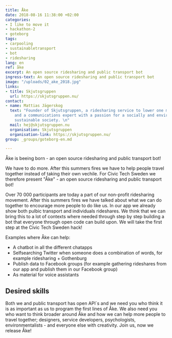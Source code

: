 ```yaml
---
title: Åke
date: 2018-08-16 11:38:00 +02:00
categories:
- I like to move it
- hackathon-2
- goteborg
tags:
- carpooling
- sustainabletransport
- bot
- ridesharing
lang: en
ref: åke
excerpt: An open source ridesharing and public transport bot
ingress-text: An open source ridesharing and public transport bot
image: "/uploads/02_ake_2018.jpg"
links:
- title: Skjutsgruppen
  url: https://skjutsgruppen.nu/
contact:
- name: Mattias Jägerskog
  text: "Founder of Skjutsgruppen, a ridesharing service to lower one man motoring
    and a communications expert with a passion for a socially and environmentally
    sustainable society. \n"
  mail: hej@skjutsgruppen.nu
  organisation: Skjutsgruppen
  organisation-link: https://skjutsgruppen.nu/
group: _groups/goteborg-en.md 

---
```


Åke is beeing born - an open source ridesharing and public transport bot!

We have to do more. After this summers fires we have to help people travel together instead of taking their own vechile. For Civic Tech Sweden we therefore present "Åke" - an open source ridesharing and public transport bot!

Over 70 000 participants are today a part of our non-profit ridesharing movement. After this summers fires we have talked about what we can do together to encourage more people to do like us. In our app we already show both pulbic transport and individuals rideshares. We think that we can bring this to a lot of contexts where needed through step by step building a bot that everyone through open code can build upon. We will take the first step at the Civic Tech Sweden hack!

Examples where Åke can help:
- A chatbot in all the different chatapps
- Selfsearching Twitter when someone does a combination of words, for example ridesharing + Gothenburg
- Publish data to Facebook groups (for example gathering rideshares from our app and publish them in our Facebook group)
- As material for voice assistants

## Desired skills
Both we and public transport has open API´s and we need you who think it is as important as us to program the first lines of Åke. We also need you who want to think broader around Åke and how we can help more people to travel together; designers, service developers, psychologists, environmentalists - and everyone else with creativity. Join us, now we release Åke!
